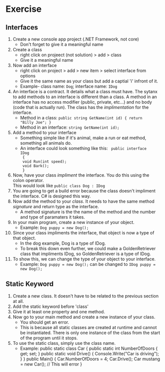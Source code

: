 ﻿Exercise
==================
Interfaces
-------
1. Create a new console app project (.NET Framework, not core)
	- Don't forget to give it a meaningful name
2. Create a class
	- right click on projeect (not solution) > add > class
	- Give it a meaningful name
3. Now add an interface
	- right click on project > add > new item > select interface from options
	- Give it the same name as your class but add a captial 'i' infront of it.  
	- Example- class name: <code>Dog</code>; interface name: <code>IDog</code>
4. An interface is a contract.  It details what a class must have.  The sytanx to add methods to an 
interface is different than a class.  A method in an interface has no access modifier (public,
private, etc...) and no body (code that is actually run).  The class has the *implimentation* for
the interface.
	- Method in a class: <code>public string GetName(int id) { return "Billy Joe"; } </code>
	- Method in an interface: <code>string GetName(int id); </code>
5. Add a method to your interface
   - Something simple like if it's animal, make a run or eat method, something all animals do.
   - An interface could look something like this:
	 <code>
		public interface IDog <br>
		{<br>
			void Run(int speed);<br>
			void Bark();<br>
		}</code>
6. Now, have your class *impliment* the interface.  You do this using the colon operator.  
This would look like <code>public class Dog : IDog </code>
7. You are going to get a build error because the class doesn't impliment the interface.  C# is
designed this way.
8. Now add the method to your *class*.  It needs to have the same method *signature* 
   and return type as the interface.
   - A method signature is the the name of the method and the number and type of 
	 paramaters it takes.
9. In your main program, create a new instance of your object.
	- Example: <code>Dog puppy = new Dog();</code>
10.  Since your class impliments the interface, that object is now a type of that object.
	 - In the dog example, Dog is a type of IDog.  
	 - To break this down even further, we could make a GoldenRetriever class that impliments
	 IDog, so GoldenRetriever is a type of IDog.
11. To show this, we can change the type of your object to your interface.
	- Example: <code>Dog puppy = new Dog();</code> can be changed to <code>IDog puppy = new Dog();</code>

Static Keyword
------
1. Create a new class.  It doesn't have to be related to the previous section at all.
2. Add the static keyword before 'class'
3. Give it at least one property and one method.
4. Now go to your main method and create a new instance of your class.
   - You should get an error.
   - This is because all static classes are created at runtime and cannot be instantiated. 
   There is only one instance of the class from the start of the program until it stops.
5. To use the static class, simply use the class name.
	- Example:
public static class Car { 
	public static int NumberOfDoors { get; set; }
	public static void Drive()
	{
		Console.Write("Car is driving");
	}
}
public Main() {
	Car.NumberOfDoors = 4;
	Car.Drive();
	Car mustang = new Car(); // This will error
}
